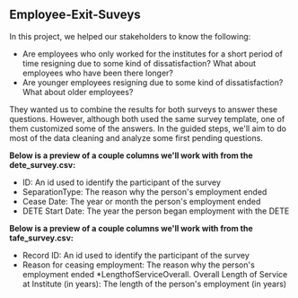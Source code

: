 ## Employee-Exit-Suveys
In this project, we helped our stakeholders to know the following:

* Are employees who only worked for the institutes for a short period of time resigning due to some kind of dissatisfaction? What about employees who have been there longer?
* Are younger employees resigning due to some kind of dissatisfaction? What about older employees?

They wanted us to combine the results for both surveys to answer these questions. However, although both used the same survey template, one of them customized some of the answers. In the guided steps, we'll aim to do most of the data cleaning and analyze some first pending questions.

**Below is a preview of a couple columns we'll work with from the dete_survey.csv:**

* ID: An id used to identify the participant of the survey
* SeparationType: The reason why the person's employment ended
* Cease Date: The year or month the person's employment ended
* DETE Start Date: The year the person began employment with the DETE

**Below is a preview of a couple columns we'll work with from the tafe_survey.csv:**

* Record ID: An id used to identify the participant of the survey
* Reason for ceasing employment: The reason why the person's employment ended
*LengthofServiceOverall. Overall Length of Service at Institute (in years): The length of the person's employment (in years)
